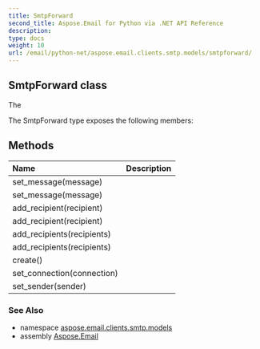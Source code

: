 ```yaml
---
title: SmtpForward
second_title: Aspose.Email for Python via .NET API Reference
description: 
type: docs
weight: 10
url: /email/python-net/aspose.email.clients.smtp.models/smtpforward/
---
```


## SmtpForward class

The

The SmtpForward type exposes the following members:
## Methods
| Name | Description |
| :- | :- |
|set_message(message)|  |
|set_message(message)|  |
|add_recipient(recipient)|  |
|add_recipient(recipient)|  |
|add_recipients(recipients)|  |
|add_recipients(recipients)|  |
|create()|  |
|set_connection(connection)|  |
|set_sender(sender)|  |

### See Also

* namespace [aspose.email.clients.smtp.models](/email/python-net/aspose.email.clients.smtp.models/)
* assembly [Aspose.Email](/slides/python-net/)

